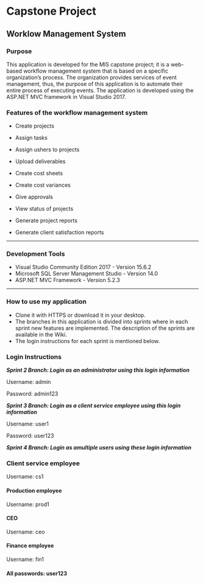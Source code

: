 # Capstone Project
## Worklow Management System

### Purpose

This application is developed for the MIS capstone project; it is a web-based workflow management system that is based on a specific organization’s process. The organization provides services of event management, thus, the purpose of this application is to automate their entire process of executing events. The application is developed using the ASP.NET MVC framework in Visual Studio 2017.


### Features of the workflow management system

* Create projects

* Assign tasks

* Assign ushers to projects

* Upload deliverables

* Create cost sheets

* Create cost variances

* Give approvals

* View status of projects

* Generate project reports

* Generate client satisfaction reports
***
### Development Tools 
* Visual Studio Community Edition 2017 - Version 15.6.2
* Microsoft SQL Server Management Studio - Version 14.0
* ASP.NET MVC Framework - Version 5.2.3
***
### How to use my application 
* Clone it with HTTPS or download it in your desktop. 
* The branches in this application is divided into sprints where in each sprint new features are implemented. The description of the sprints are available in the Wiki. 
* The login instructions for each sprint is mentioned below. 

### Login Instructions
***Sprint 2 Branch: Login as an administrator using this login information***

Username: admin
 
Password: admin123

***Sprint 3 Branch: Login as a client service employee using this login information***

Username: user1

Password: user123

***Sprint 4 Branch: Login as amultiple users using these login information***

### Client service employee
Username: cs1

#### Production employee 
Username: prod1

#### CEO
Username: ceo 

#### Finance employee
Username: fin1

#### All passwords: user123


